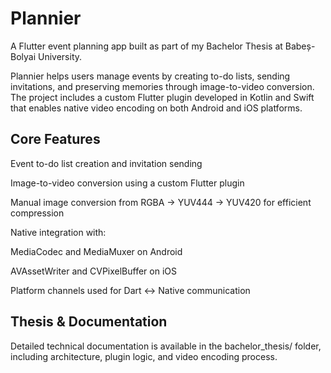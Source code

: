 # Plannier

A Flutter event planning app built as part of my Bachelor Thesis at Babeș-Bolyai University.

Plannier helps users manage events by creating to-do lists, sending invitations, and preserving memories through image-to-video conversion. The project includes a custom Flutter plugin developed in Kotlin and Swift that enables native video encoding on both Android and iOS platforms.

## Core Features
Event to-do list creation and invitation sending

Image-to-video conversion using a custom Flutter plugin

Manual image conversion from RGBA → YUV444 → YUV420 for efficient compression

Native integration with:

MediaCodec and MediaMuxer on Android

AVAssetWriter and CVPixelBuffer on iOS

Platform channels used for Dart ↔ Native communication

## Thesis & Documentation
Detailed technical documentation is available in the bachelor_thesis/ folder, including architecture, plugin logic, and video encoding process.
